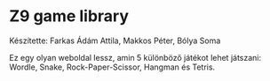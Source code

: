 # Z9 game library

Készítette: Farkas Ádám Attila, Makkos Péter, Bólya Soma

Ez egy olyan weboldal lessz, amin 5 különböző játékot lehet játszani: Wordle, Snake, Rock-Paper-Scissor, Hangman és Tetris.
